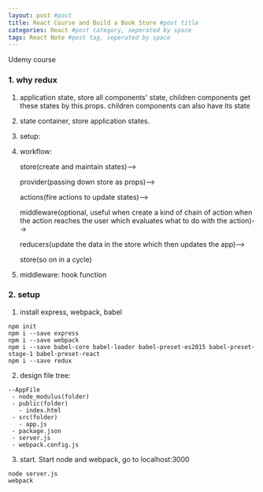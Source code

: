 ```yaml
---
layout: post #post
title: React Course and Build a Book Store #post title
categories: React #post category, seperated by space
tags: React Note #post tag, seperated by space
---
```



Udemy course


### 1. why redux

1. application state, store all components' state, children components get these states by this.props. children components can also have its state 
2. state container, store application states.
3. setup:
4. workflow: 

   store(create and maintain states)-->
   
   provider(passing down store as props)-->
   
   actions(fire actions to update states)-->
   
   middleware(optional, useful when create a kind of chain of action when the action reaches the user which evaluates what to do with the action)-->
   
   reducers(update the data in the store which then updates the app)-->
   
   store(so on in a cycle)
   
5. middleware: hook function
 
 ### 2. setup 
 
1. install express, webpack, babel

```
npm init
npm i --save express
npm i --save webpack
npm i --save babel-core babel-loader babel-preset-es2015 babel-preset-stage-1 babel-preset-react
npm i --save redux
```
  
2. design file tree:

```
--AppFile
 - node_modulus(folder)
 - public(folder)
   - index.html
 - src(folder)
   - app.js
 - package.json
 - server.js
 - webpack.config.js   
```
  
3. start. Start node and webpack, go to localhost:3000

```
node server.js
webpack
```
